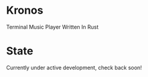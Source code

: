 # Kronos
Terminal Music Player Written In Rust

# State
Currently under active development, check back soon!
